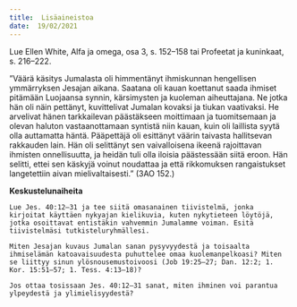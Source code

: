 ```yaml
---
title:  Lisäaineistoa
date:  19/02/2021
---
```


Lue Ellen White, Alfa ja omega, osa 3, s. 152–158 tai Profeetat ja kuninkaat, s. 216–222.

”Väärä käsitys Jumalasta oli himmentänyt ihmiskunnan hengellisen ymmärryksen Jesajan aikana. Saatana oli kauan koettanut saada ihmiset pitämään Luojaansa synnin, kärsimysten ja kuoleman aiheuttajana. Ne jotka hän oli näin pettänyt, kuvittelivat Jumalan kovaksi ja tiukan vaativaksi. He arvelivat hänen tarkkailevan päästäkseen moittimaan ja tuomitsemaan ja olevan haluton vastaanottamaan syntistä niin kauan, kuin oli laillista syytä olla auttamatta häntä. Pääpettäjä oli esittänyt väärin taivasta hallitsevan rakkauden lain. Hän oli selittänyt sen vaivalloisena ikeenä rajoittavan ihmisten onnellisuutta, ja heidän tuli olla iloisia päästessään siitä eroon. Hän selitti, ettei sen käskyjä voinut noudattaa ja että rikkomuksen rangaistukset langetettiin aivan mielivaltaisesti.” (3AO 152.)

**Keskustelunaiheita**

`Lue Jes. 40:12–31 ja tee siitä omasanainen tiivistelmä, jonka kirjoitat käyttäen nykyajan kielikuvia, kuten nykytieteen löytöjä, jotka osoittavat entistäkin vahvemmin Jumalamme voiman. Esitä tiivistelmäsi tutkisteluryhmällesi.`

`Miten Jesajan kuvaus Jumalan sanan pysyvyydestä ja toisaalta ihmiselämän katoavaisuudesta puhuttelee omaa kuolemanpelkoasi? Miten se liittyy sinun ylösnousemustoivoosi (Job 19:25–27; Dan. 12:2; 1. Kor. 15:51–57; 1. Tess. 4:13–18)?`

`Jos ottaa tosissaan Jes. 40:12–31 sanat, miten ihminen voi parantua ylpeydestä ja ylimielisyydestä?`